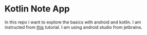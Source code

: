 # Kotlin Note App
In this repo i want to explore the basics with android and kotlin. I am instructed from [this](https://www.youtube.com/watch?v=Zx9rFMnNtTQ&list=PLpc1_FLg4LiNaNnlU4wy8w67Dll-SuhrY&index=1) tutorial. I am using android studio from jetbrains.
